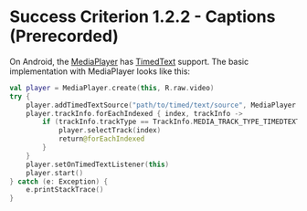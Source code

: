 # Success Criterion 1.2.2 - Captions (Prerecorded)

On Android, the [MediaPlayer](https://developer.android.com/reference/android/media/MediaPlayer) has [TimedText](https://developer.android.com/reference/android/media/TimedText) support. The basic implementation with MediaPlayer looks like this:

```kotlin
val player = MediaPlayer.create(this, R.raw.video)
try {
    player.addTimedTextSource("path/to/timed/text/source", MediaPlayer.MEDIA_MIMETYPE_TEXT_SUBRIP)
    player.trackInfo.forEachIndexed { index, trackInfo ->
        if (trackInfo.trackType == TrackInfo.MEDIA_TRACK_TYPE_TIMEDTEXT) {
            player.selectTrack(index)
            return@forEachIndexed
        }
    }
    player.setOnTimedTextListener(this)
    player.start()
} catch (e: Exception) {
    e.printStackTrace()
}
```
